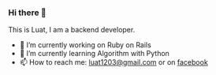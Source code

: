 ### Hi there 👋

This is Luat, I am a backend developer.

- 🔭 I’m currently working on Ruby on Rails
- 🌱 I’m currently learning Algorithm with Python
- 📫 How to reach me: [luat1203@gmail.com](mailto:luat1203@gmail.com) or on [facebook](https://facebook.com/luat1203)


<!--
- 👯 I’m looking to collaborate on ...
- 🤔 I’m looking for help with ...
- 😄 Pronouns: ...
- ⚡ Fun fact: ...
-->
